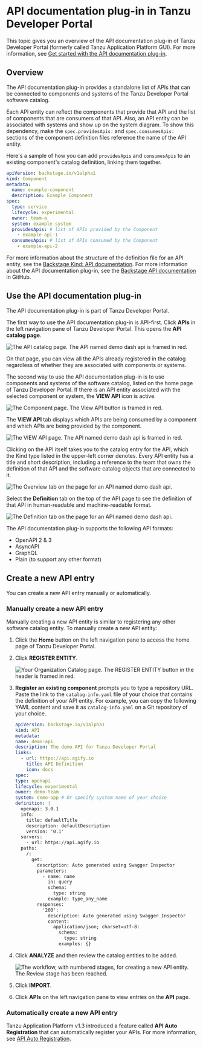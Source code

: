 # API documentation plug-in in Tanzu Developer Portal

This topic gives you an overview of the API documentation plug-in of Tanzu Developer Portal
(formerly called Tanzu Application Platform GUI). For more information, see
[Get started with the API documentation plug-in](api-docs-getting-started.hbs.md).

## <a id="overview"></a> Overview

The API documentation plug-in provides a standalone list of APIs that can be connected to
components and systems of the Tanzu Developer Portal software catalog.

Each API entity can reflect the components that provide that API and the list of components
that are consumers of that API.
Also, an API entity can be associated with systems and show up on the system diagram.
To show this dependency, make the `spec.providesApis:` and `spec.consumesApis:` sections of the
component definition files reference the name of the API entity.

Here's a sample of how you can add `providesApis` and `consumesApis` to an existing component's
catalog definition, linking them together.

```yaml
apiVersion: backstage.io/v1alpha1
kind: Component
metadata:
  name: example-component
  description: Example Component
spec:
  type: service
  lifecycle: experimental
  owner: team-a
  system: example-system
  providesApis: # list of APIs provided by the Component
    - example-api-1
  consumesApis: # list of APIs consumed by the Component
    - example-api-2
```

For more information about the structure of the definition file for an API entity, see the
[Backstage Kind: API documentation](https://backstage.io/docs/features/software-catalog/descriptor-format#kind-api).
For more information about the API documentation plug-in, see the
[Backstage API documentation](https://github.com/backstage/backstage/blob/master/plugins/api-docs/README.md)
in GitHub.

## <a id='use-api-docs-plug-in'></a> Use the API documentation plug-in

The API documentation plug-in is part of Tanzu Developer Portal.

The first way to use the API documentation plug-in is API-first.
Click **APIs** in the left navigation pane of Tanzu Developer Portal.
This opens the **API catalog page**.

![The API catalog page. The API named demo dash api is framed in red.](../images/api-plugin-1.png)

On that page, you can view all the APIs already registered in the catalog regardless of whether they
are associated with components or systems.

The second way to use the API documentation plug-in is to use components and systems of the
software catalog, listed on the home page of Tanzu Developer Portal.
If there is an API entity associated with the selected component or system, the **VIEW API** icon
is active.

![The Component page. The View API button is framed in red.](../images/api-plugin-2.png)

The **VIEW API** tab displays which APIs are being consumed by a component and which APIs are
being provided by the component.

![The VIEW API page. The API named demo dash api is framed in red.](../images/api-plugin-3.png)

Clicking on the API itself takes you to the catalog entry for the API, which the Kind
type listed in the upper-left corner denotes.
Every API entity has a title and short description, including a reference to the team that owns the
definition of that API and the software catalog objects that are connected to it.

![The Overview tab on the page for an API named demo dash api.](../images/api-plugin-4.png)

Select the **Definition** tab on the top of the API page to see the definition of that API in
human-readable and machine-readable format.

![The Definition tab on the page for an API named demo dash api.](../images/api-plugin-5.png)

The API documentation plug-in supports the following API formats:

- OpenAPI 2 & 3
- AsyncAPI
- GraphQL
- Plain (to support any other format)

## <a id='create-project'></a> Create a new API entry

You can create a new API entry manually or automatically.

### <a id='manually-create'></a> Manually create a new API entry

Manually creating a new API entity is similar to registering any other software catalog entity.
To manually create a new API entity:

1. Click the **Home** button on the left navigation pane to access the home page of
   Tanzu Developer Portal.

2. Click **REGISTER ENTITY**.

   ![Your Organization Catalog page. The REGISTER ENTITY button in the header is framed in red.](../../images/getting-started-tap-gui-5.png)

3. **Register an existing component** prompts you to type a repository URL.
   Paste the link to the `catalog-info.yaml` file of your choice that contains the definition of your
   API entity.
   For example, you can copy the following YAML content and save it as `catalog-info.yaml` on a Git
   repository of your choice.

    ```yaml
    apiVersion: backstage.io/v1alpha1
    kind: API
    metadata:
    name: demo-api
    description: The demo API for Tanzu Developer Portal
    links:
      - url: https://api.agify.io
        title: API Definition
        icon: docs
    spec:
    type: openapi
    lifecycle: experimental
    owner: demo-team
    system: demo-app # Or specify system name of your choice
    definition: |
      openapi: 3.0.1
      info:
        title: defaultTitle
        description: defaultDescription
        version: '0.1'
      servers:
        - url: https://api.agify.io
      paths:
        /:
          get:
            description: Auto generated using Swagger Inspector
            parameters:
              - name: name
                in: query
                schema:
                  type: string
                example: type_any_name
            responses:
              '200':
                description: Auto generated using Swagger Inspector
                content:
                  application/json; charset=utf-8:
                    schema:
                      type: string
                    examples: {}
    ```

4. Click **ANALYZE** and then review the catalog entities to be added.

   ![The workflow, with numbered stages, for creating a new API entity. The Review stage has been reached.](../images/api-plugin-6.png)

5. Click **IMPORT**.

6. Click **APIs** on the left navigation pane to view entries on the **API** page.

### <a id='auto-create'></a> Automatically create a new API entry

Tanzu Application Platform v1.3 introduced a feature called **API Auto Registration** that can
automatically register your APIs.
For more information, see [API Auto Registration](../../api-auto-registration/about.hbs.md).

